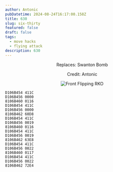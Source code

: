 ```yaml
---
author: Antonic
pubDatetime: 2024-08-24T16:17:00.158Z
title: 630
slug: six-thirty
featured: false
draft: false
tags:
  - move hacks
  - flying attack
description: 630
---
```

<center>
Replaces: Swanton Bomb <p>
Credit: Antonic

![Front Flipping RKO](/assets/630.gif)
</center>

```text
D106B454 411C
D106B456 0000
8106B460 0116
D106B454 411C
D106B456 0000
8106B462 60D8
D106B454 411C
D106B456 0019
8106B460 0116
D106B454 411C
D106B456 0019
8106B462 63E8
D106B454 411C
D106B456 0022
8106B460 0117
D106B454 411C
D106B456 0022
8106B462 72E4
```
